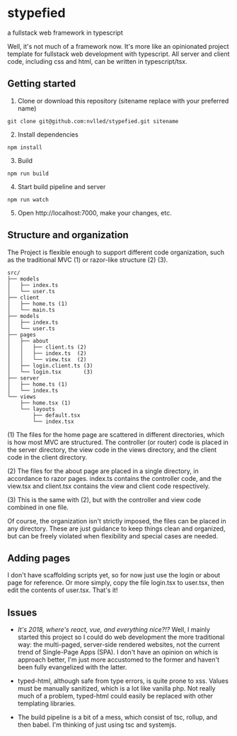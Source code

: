 # stypefied
a fullstack web framework in typescript

Well, it's not much of a framework now. It's more like an opinionated project template for fullstack web development with typescript. All server and client code, including css and html, can be written in typescript/tsx.

## Getting started
1. Clone or download this repository (sitename replace with your preferred name)
```
git clone git@github.com:nvlled/stypefied.git sitename
```
2. Install dependencies
```
npm install
```
3. Build
```
npm run build
```
4. Start build pipeline and server
```
npm run watch
```
5. Open http://localhost:7000, make your changes, etc.

## Structure and organization
The Project is flexible enough to support different code organization, such as the traditional MVC (1) or razor-like structure (2) (3).
```
src/
├── models
│   ├── index.ts
│   └── user.ts
├── client
│   ├── home.ts (1)
│   └── main.ts
├── models
│   ├── index.ts
│   └── user.ts
├── pages
│   ├── about
│   │   ├── client.ts (2)
│   │   ├── index.ts  (2)
│   │   └── view.tsx  (2)
│   ├── login.client.ts (3)
│   └── login.tsx       (3)
├── server
│   ├── home.ts (1)
│   └── index.ts
└── views
    ├── home.tsx (1)
    └── layouts
        ├── default.tsx
        └── index.tsx

```

(1) The files for the home page are scattered in different directories, which is how most MVC are structured. The controller (or router) code is placed in the server directory, the view code in the views directory, and the client code in the client directory.

(2) The files for the about page are placed in a single directory, in accordance to razor pages. index.ts contains the controller code, and the view.tsx and client.tsx contains the view and client code respectively.

(3) This is the same with (2), but with the controller and view code combined in one file.

Of course, the organization isn't strictly imposed, the files can be placed in any directory. These are just guidance to keep things clean and organized, but can be freely violated when flexibility and special cases are needed.

## Adding pages
I don't have scaffolding scripts yet, so for now just use the login or about page for reference.
Or more simply, copy the file login.tsx to user.tsx, then edit the contents of user.tsx. That's it!

## Issues
- _It's 2018, where's react, vue, and everything nice?!?_ Well, I mainly started this project so I could do web development the more traditional way: the multi-paged, server-side rendered websites, not the current trend of Single-Page Apps (SPA). I don't have an opinion on which is approach better, I'm just more accustomed to the former and haven't been fully evangelized with the latter.

- typed-html, although safe from type errors, is quite prone to xss. Values must be manually sanitized, which is a lot like vanilla php. Not really much of a problem, typed-html could easily be replaced with other templating libraries.

- The build pipeline is a bit of a mess, which consist of tsc, rollup, and then babel. I'm thinking of just using tsc and systemjs.

